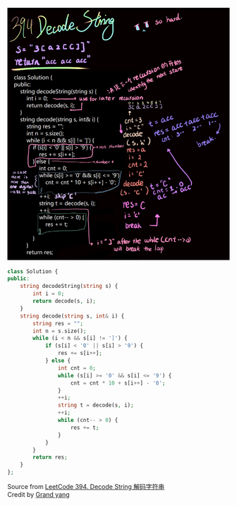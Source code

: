 ![snapshot](394_Decode_String.jpg)
```php
class Solution {
public:
    string decodeString(string s) {
        int i = 0;
        return decode(s, i);
    }
    string decode(string s, int& i) {
        string res = "";
        int n = s.size();
        while (i < n && s[i] != ']') {
            if (s[i] < '0' || s[i] > '9') {
                res += s[i++];
            } else {
                int cnt = 0;
                while (s[i] >= '0' && s[i] <= '9') {
                    cnt = cnt * 10 + s[i++] - '0';
                }
                ++i;
                string t = decode(s, i);
                ++i;
                while (cnt-- > 0) {
                    res += t;
                }
            }
        }
        return res;
    }
};
```
Source from [LeetCode 394. Decode String 解码字符串](https://www.cnblogs.com/grandyang/p/5849037.html)<br>
Credit by [Grand yang](https://www.cnblogs.com/grandyang/)
